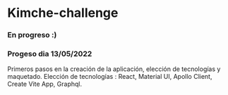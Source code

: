 # Kimche-challenge


### En progreso :) 

### Progeso dia 13/05/2022
Primeros pasos en la creación de la aplicación, elección de tecnologías y maquetado.
Elección de tecnologías :
React, Material UI, Apollo Client, Create Vite App, Graphql.
